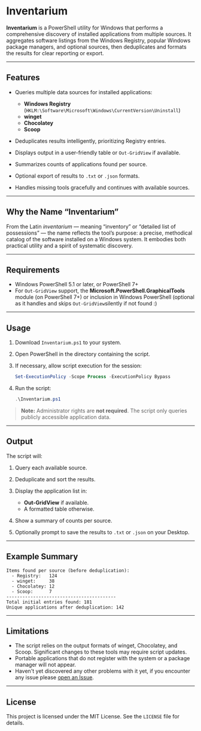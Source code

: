 # Inventarium

**Inventarium** is a PowerShell utility for Windows that performs a comprehensive discovery of installed applications from multiple sources.
It aggregates software listings from the Windows Registry, popular Windows package managers, and optional sources, then deduplicates and formats the results for clear reporting or export.

---

## Features

* Queries multiple data sources for installed applications:

  * **Windows Registry** (`HKLM:\Software\Microsoft\Windows\CurrentVersion\Uninstall`)
  * **winget**
  * **Chocolatey**
  * **Scoop**
* Deduplicates results intelligently, prioritizing Registry entries.
* Displays output in a user-friendly table or `Out-GridView` if available.
* Summarizes counts of applications found per source.
* Optional export of results to `.txt` or `.json` formats.
* Handles missing tools gracefully and continues with available sources.

---

## Why the Name “Inventarium”

From the Latin *inventarium* — meaning “inventory” or “detailed list of possessions” — the name reflects the tool’s purpose: a precise, methodical catalog of the software installed on a Windows system.
It embodies both practical utility and a spirit of systematic discovery.

---

## Requirements

* Windows PowerShell 5.1 or later, or PowerShell 7+
* For `Out-GridView` support, the **Microsoft.PowerShell.GraphicalTools** module (on PowerShell 7+) or inclusion in Windows PowerShell (optional as it handles and skips `Out-GridView`silently if not found :)

---

## Usage

1. Download `Inventarium.ps1` to your system.
2. Open PowerShell in the directory containing the script.
3. If necessary, allow script execution for the session:

   ```powershell
   Set-ExecutionPolicy -Scope Process -ExecutionPolicy Bypass
   ```
4. Run the script:

   ```powershell
   .\Inventarium.ps1
   ```

> **Note:** Administrator rights are **not required**. The script only queries publicly accessible application data.

---

## Output

The script will:

1. Query each available source.
2. Deduplicate and sort the results.
3. Display the application list in:

   * **Out-GridView** if available.
   * A formatted table otherwise.
4. Show a summary of counts per source.
5. Optionally prompt to save the results to `.txt` or `.json` on your Desktop.

---

## Example Summary

```
Items found per source (before deduplication):
  - Registry:   124
  - winget:     38
  - Chocolatey: 12
  - Scoop:      7
-----------------------------------------
Total initial entries found: 181
Unique applications after deduplication: 142
```

---

## Limitations

* The script relies on the output formats of winget, Chocolatey, and Scoop.
  Significant changes to these tools may require script updates.
* Portable applications that do not register with the system or a package manager will not appear.
* Haven't yet discovered any other problems with it yet, if you encounter any issue please [open an Issue](https://github.com/BytexGrid/Inventarium/issues).

---

## License

This project is licensed under the MIT License. See the `LICENSE` file for details.
